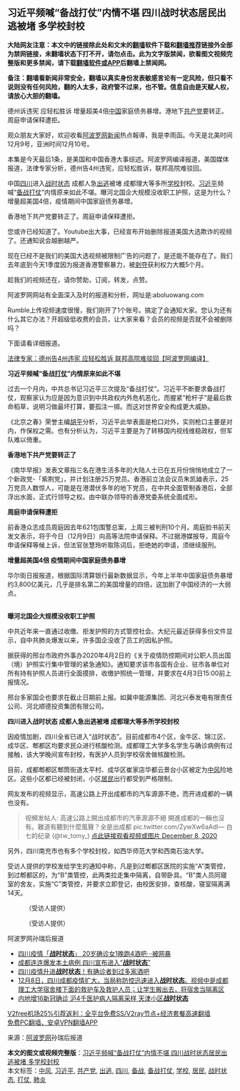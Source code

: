  <h2>习近平频喊“备战打仗”内情不堪 四川战时状态居民出逃被堵 多学校封校</h2> <p class="notice"><b>大陆网友注意：本文中的链接除此处和文末的<a href="https://github.com/bannedbook/fanqiang" >翻墙</a>软件下载和<a href="https://github.com/killgcd/justmysocks/blob/master/README.md">翻墙推荐</a>链接外全部为禁网链接，未翻墙状态下打不开，请勿点击。此为文字版禁闻，欲看图文视频完整版和更多禁闻，请下载<a href="https://github.com/bannedbook/fanqiang">翻墙软件或APP</a>后翻墙上禁闻网。</p><p>备注：翻墙看新闻非常安全，翻墙以真实身份发表敏感言论有一定风险，但只看不说则没有任何风险，翻的人太多，政府管不过来，也不管。信息自由是天赋人权，请放心大胆的翻墙。</b></p>  <div class="entry"> <p id="summary">德州诉违宪 应轻松胜诉 增量超美4倍<span class='wp_keywordlink_affiliate'><a href="https://www.bannedbook.org/" title="中国" target="_blank">中国</a></span>家庭债务暴增。港地下<a href="https://www.bannedbook.org/bnews/tag/%e5%85%b1%e4%ba%a7%e5%85%9a/" class="st_tag internal_tag" rel="tag" title="标签 共产党 下的日志">共产党</a>要转正。周庭申请保释遭拒。</p> <p>观众朋友大家好，欢迎收看<span class='wp_keywordlink_affiliate'><a href="https://www.aboluowang.com/" title="阿波罗网" target="_blank">阿波罗网</a></span><span class='wp_keywordlink_affiliate'><a href="https://www.bannedbook.org/" title="新闻">新闻</a></span>热点報導，我是李雨函。今天是北美时间12月9号，亚洲时间12月10号。</p> <p>本集是今天最后1条，是美国和中国香港大事综述。阿波罗网编译报道，美国媒体报道，法律专家分析，德州告4州违宪，应轻松胜诉，联邦高院难驳回。</p> <p>中国<a href="https://www.bannedbook.org/bnews/tag/%e5%9b%9b%e5%b7%9d/" class="st_tag internal_tag" rel="tag" title="标签 四川 下的日志">四川</a>进入<a href="https://www.bannedbook.org/bnews/tag/%E6%88%98%E6%97%B6%E7%8A%B6%E6%80%81/" class="st_tag internal_tag" rel="tag" title="标签 战时状态 下的日志">战时状态</a> 成都人急<a href="https://www.bannedbook.org/bnews/tag/%E5%87%BA%E9%80%83/" class="st_tag internal_tag" rel="tag" title="标签 出逃 下的日志">出逃</a>被堵 成都理大等多所<a href="https://www.bannedbook.org/bnews/tag/%e5%ad%a6%e6%a0%a1/" class="st_tag internal_tag" rel="tag" title="标签 学校 下的日志">学校</a>封校。<a href="https://www.bannedbook.org/bnews/tag/%e4%b9%a0%e8%bf%91%e5%b9%b3/" class="st_tag internal_tag" rel="tag" title="标签 习近平 下的日志">习近平</a>频喊“<a href="https://www.bannedbook.org/bnews/tag/%E5%A4%87%E6%88%98%E6%89%93%E4%BB%97/" class="st_tag internal_tag" rel="tag" title="标签 备战打仗 下的日志">备战打仗</a>”内情原来如此不堪。曝河北国企大规模没收职工护照，这是为什么？增量超美国4倍，疫情期间中国家庭债务暴增。&nbsp;</p> <p>香港地下共产党要转正了。周庭申请保释遭拒。</p> <p>您或许已经知道了。Youtube出大事，已经宣布开始删除报道美国大选欺诈的视频了。还通知说会越删越严。</p> <p>现在已经不是我们的美国大选视频被限制广告的问题了，是还能不能存在了。我们去年底到今天1季度因为报道香港警察暴力，被<span class='wp_keywordlink'><a href="https://www.bannedbook.org/forum2/topic21.html" title="《剥夺》 黄建民 著" target="_blank">剥夺</a></span>获利权力大概5个月。</p> <p>趁我们的视频还在，请你赞助，订阅，转发，点赞。</p> <p>阿波罗网网站有全面深入及时的报道和分析，网址是:aboluowang.com</p>  <p>Rumble上传视频速度很慢，我们刚开了1个账号。搞定了会通知大家。您认为还有什么其它办法？开超级低收费的会员，让大家来看？会员的视频是否就不会被删除吗？</p> <p>下面请看详细报道。</p> <p><a href="https://www.aboluowang.com/2020/1210/1532329.html">法律专家：德州告4州违宪 应轻松胜诉 联邦高院难驳回【阿波罗网编译】</a></p> <p><strong>习近平频喊“备战<a href="https://www.bannedbook.org/bnews/tag/%E6%89%93%E4%BB%97/" class="st_tag internal_tag" rel="tag" title="标签 打仗 下的日志">打仗</a>”内情原来如此不堪&nbsp;</strong></p> <p>过去一个月内，中共总书记习近平三次提及“备战打仗”。习近平不断要求备战打仗，观察家认为应是因为意识到中共政权内外危机恶化，而握紧“枪杆子”是最后救命稻草，说明习做最坏打算，要孤注一掷。而这对世界安全构成更大威胁。</p> <p>《北京之春》荣誉主编<span class='wp_keywordlink'><a href="https://www.bannedbook.org/forum10/topic196.html" title="胡平" target="_blank">胡平</a></span>分析，习近平此举表面是枪口对外，实则枪口主要是对内，作保权之需。也有分析认为，习近平主要是为了转移国内视线维稳政权，但军队难以倚重。</p> <p><strong>香港地下共产党要转正了</strong></p> <p>《南华早报》发表文章指三名在港生活多年的大陆人士已在五月份悄悄地成立了一个新政党-「紫荆党」，并计划注册25万党员。香港前立法会议员朱凯廸表示，25万党员人数惊人，可能是在港潜伏多年的地下党员，在中共全面管制香港后，全部浮出水面，正式行领导之权。由中联办领导的香港党委系统全面成形。</p> <p><strong>周庭申请保释遭拒 </strong></p>  <p>前香港众志成员周庭因去年621包围警总案，上周三被判刑10个月。周庭脸书前天发文表示，将于今日（12月9日）向高等法院申请保释。不过据港媒报导，周庭今申请保释等候上诉，但法官张慧玲听取陈词后，拒绝她的申请，须继续服刑。</p> <p><strong>增量超美国4倍 疫情期间中国家庭债务暴增&nbsp;</strong></p> <p>华尔街日报报道，根据国际清算银行最新数据显示，今年上半年中国家庭债务暴增约3,800亿美元，几乎是排名第二的美国增量的四倍，这加剧了中国经济的一大弱点。<br />&nbsp;</p> <p><strong>曝河北国企大规模没收职工护照&nbsp;</strong></p> <p>中共近年来一直通过收缴、拒发护照的方式管控社会。大纪元最近获得多份文件显示，自中共肺炎爆发以来，许多国企没收了员工的因私护照。</p> <p>据获得的邢台市政府外事办2020年4月2日的《关于疫情防控期间对公职人员出国（境）护照实行集中管理的紧急通知》。通知要求该市各国有企业、驻市各单位对所有持有护照人员进行全面摸排，收缴护照统一管理，并要求在4月3日15:00前上报情况。</p> <p>邢台多家国企也要求在截止日期前上报。如冀中能源集团、河北兴泰发电有限责任公司、河北顺德投资集团有限公司。</p> <p><strong>四川进入战时状态 成都人急出逃被堵&nbsp;成都理大等多所学校封校</strong></p> <p>因疫情加剧，四川全省已进入“战时状态”。目前成都市4个区，金牛区、锦江区、成华区、郫都区均要求民众进行核酸检测。成都理工大学多名学生与确诊病例有过接触，该大学晚间宣布封校，有医护人员到学校宿舍做核酸检测。</p>  <p></p> <p></p> <p>目前，成都郫都区郫筒街道太平村、成华区崔家店华都云景台小区被定为<a href="https://www.bannedbook.org/bnews/tag/%E4%B8%AD%E9%A3%8E/" class="st_tag internal_tag" rel="tag" title="标签 中风 下的日志">中风</a>险地区。这些小区都已经被封闭，小区<a href="https://www.bannedbook.org/bnews/tag/%E5%B1%85%E6%B0%91/" class="st_tag internal_tag" rel="tag" title="标签 居民 下的日志">居民</a>出行都受到严格限制。</p> <p>网友发布的视频显示，高速公路上开出成都市的汽车源源不绝，而开进成都的一辆也没有。</p> <blockquote><p>视頻发帖人: 高速公路上開出成都市的汽車源源不絕 開進成都的一輛也沒有。難道有聽到什麼風聲？全是出成都     pic.twitter.com/ZywXw6aAdl— 白七的纪录 (@tw_tomy_) <a href="https://twitter.com/tw_tomy_/status/1336309272339070976?ref_src=twsrc%5Etfw">点此链接观看视频或图片 December 8, 2020</a></p></blockquote> <p>另外，四川南充市也有多个学校封校，如西华师范大学和西南石油大学。</p> <p>受访人提供的学校发给学生的通知中称，凡是到过郫都区医院的实施“A”类管控，到过郫都区的，为“B”类管控，此两类拉走集中隔离，自带卧具。“B”类人员同寝室的舍友，实施“C”类管控，并要求立即登记，由校医安排，查核酸，寝室隔离满14天。</p> <figure id="attachment_12604792"><figcaption>（受访人提供）</figcaption></figure> <figure id="attachment_12604793"><figcaption>（受访人提供）</figcaption></figure> <p>阿波罗网孙瑞后报道</p> <ul class='op-related-articles' title='相关阅读'> <li><a href='https://www.bannedbook.org/bnews/baitai/20201209/1444848.html' target='_blank'>四川疫情「<b>战时状态</b>」 20岁确诊女1晚跑4酒吧···被网暴</a></li> <li><a href='https://www.bannedbook.org/bnews/headline/20201209/1444470.html' target='_blank'>成都连连爆发本土病例 四川宣布进入“<b>战时状态</b>”</a></li> <li><a href='https://www.bannedbook.org/bnews/taiwannews/20201209/1444333.html' target='_blank'>四川疫情升进<b>战时状态</b>！有确诊者到过多家酒吧</a></li> <li><a href='https://www.bannedbook.org/bnews/bannedvideo/20201208/1444187.html' target='_blank'>12月8日，四川成都疫情扩大，当局称防控迅速进入<b>战时状态</b>。视频中是成都理工大学宿舍楼下面的救护车及救护人员；让学生搬出去，将宿舍当隔离区</a></li> <li><a href='https://www.bannedbook.org/bnews/headline/20201121/1434827.html' target='_blank'>内地增16新冠确诊 沪4千医护病人隔离采样 天津小区<b>战时状态</b></a></li> </ul> <p class="texttj"> <a href="https://www.bannedbook.org/forum23/topic22702.html" target="_blank">V2free机场25%引荐返利：全平台免费SS/V2ray节点+经济套餐高速翻墙</a><br/> <a href="https://github.com/bannedbook/fanqiang/wiki/%E7%A6%81%E9%97%BB%E7%BD%91%E5%AE%89%E5%8D%93%E7%BF%BB%E5%A2%99%E6%96%B0%E9%97%BBAPP" target="_blank">免费PC翻墙、安卓VPN翻墙APP</a></p><p> 来源：<a href="https://www.aboluowang.com/2020/1210/1532482.html" target="_blank">阿波罗网</a>孙瑞后报道 </p> <a name='sharetosocial'></a>       <div><b>本文的图文或视频完整版</b>：<a href='https://www.bannedbook.org/bnews/topimagenews/20201210/1445098.html'>习近平频喊“备战打仗”内情不堪 四川战时状态居民出逃被堵 多学校封校</a></div>  </div><!--END ENTRY--> <div class="postfooter"> <div>本文标签：<a href="https://www.bannedbook.org/bnews/tag/%E4%B8%AD%E9%A3%8E/" rel="tag">中风</a>, <a href="https://www.bannedbook.org/bnews/tag/%e4%b9%a0%e8%bf%91%e5%b9%b3/" rel="tag">习近平</a>, <a href="https://www.bannedbook.org/bnews/tag/%e5%85%b1%e4%ba%a7%e5%85%9a/" rel="tag">共产党</a>, <a href="https://www.bannedbook.org/bnews/tag/%E5%87%BA%E9%80%83/" rel="tag">出逃</a>, <a href="https://www.bannedbook.org/bnews/tag/%e5%9b%9b%e5%b7%9d/" rel="tag">四川</a>, <a href="https://www.bannedbook.org/bnews/tag/%E5%A4%87%E6%88%98/" rel="tag">备战</a>, <a href="https://www.bannedbook.org/bnews/tag/%E5%A4%87%E6%88%98%E6%89%93%E4%BB%97/" rel="tag">备战打仗</a>, <a href="https://www.bannedbook.org/bnews/tag/%e5%ad%a6%e6%a0%a1/" rel="tag">学校</a>, <a href="https://www.bannedbook.org/bnews/tag/%E5%B1%85%E6%B0%91/" rel="tag">居民</a>, <a href="https://www.bannedbook.org/bnews/tag/%E6%88%98%E6%97%B6%E7%8A%B6%E6%80%81/" rel="tag">战时状态</a>, <a href="https://www.bannedbook.org/bnews/tag/%E6%89%93%E4%BB%97/" rel="tag">打仗</a>, <a href="https://www.bannedbook.org/bnews/tag/%e8%82%ba%e7%82%8e/" rel="tag">肺炎</a></div>  </div><!--END POSTFOOTER--> 